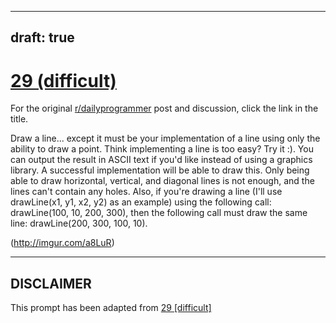 ---
draft: true
----

# [29 (difficult)](https://www.reddit.com/r/dailyprogrammer/comments/r8a7x/3222012_challenge_29_difficult/)

For the original [r/dailyprogrammer](https://www.reddit.com/r/dailyprogrammer/) post and discussion, click the link in the title.

Draw a line... except it must be your implementation of a line using only the ability to draw a point.  Think implementing a line is too easy?  Try it :).  You can output the result in ASCII text if you'd like instead of using a graphics library.  A successful implementation will be able to draw this.  Only being able to draw horizontal, vertical, and diagonal lines is not enough, and the lines can't contain any holes.  Also, if you're drawing a line (I'll use drawLine(x1, y1, x2, y2) as an example) using the following call:  drawLine(100, 10, 200, 300), then the following call must draw the same line:  drawLine(200, 300, 100, 10).

(http://imgur.com/a8LuR)

----
## **DISCLAIMER**
This prompt has been adapted from [29 [difficult]](https://www.reddit.com/r/dailyprogrammer/comments/r8a7x/3222012_challenge_29_difficult/
)
